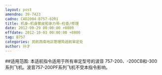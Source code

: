 ```yaml
---
layout: post
amendno: 39-7423
cadno: CAD2004-B757-02R1
title: 机身–机身蒙皮和承力带–检查/修理
date: 2012-09-29 00:00:00 +0800
effdate: 2012-10-03 00:00:00 +0800
tag: B757
categories: 民航西南地区管理局适航审定处
author: 孙才
---
```


##适用范围:
本适航指令适用于所有审定型号的波音 757-200、-200CB和-300系列飞机。波音757-200PF系列飞机不受本指令影响。

